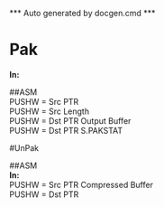 *** Auto generated by docgen.cmd ***  

# Pak  
**In:**  

##ASM   
PUSHW = Src PTR   
PUSHW = Src Length   
PUSHW = Dst PTR Output Buffer  
PUSHW = Dst PTR S.PAKSTAT  

#UnPak  

##ASM  
**In:**   
PUSHW = Src PTR Compressed Buffer  
PUSHW = Dst PTR  

